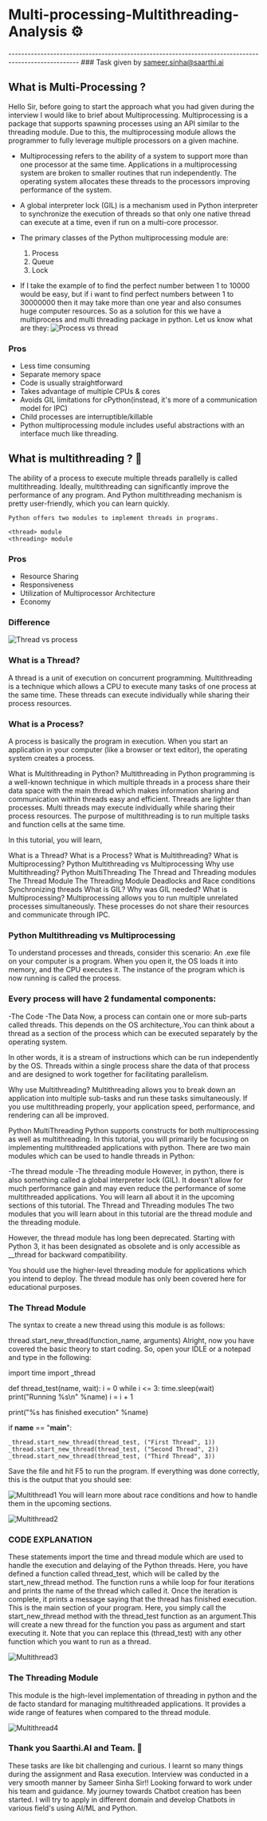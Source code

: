 # Multi-processing-Multithreading-Analysis ⚙
---------------------------------------------------------------------------------------------------- ### Task given by sameer.sinha@saarthi.ai
## What is Multi-Processing ?
Hello Sir, before going to start the approach what you had given during the interview I would like to brief about Multiprocessing. Multiprocessing is a package that supports spawning processes using an API similar to the threading module. Due to this, the multiprocessing module allows the programmer to fully leverage multiple processors on a given machine. 
* Multiprocessing refers to the ability of a system to support more than one processor at the same time. Applications in a multiprocessing system are broken to smaller routines that run independently. The operating system allocates these threads to the processors improving performance of the system.
* A global interpreter lock (GIL) is a mechanism used in Python interpreter to synchronize the execution of threads so that only one native thread can execute at a time, even if run on a multi-core processor.
* The primary classes of the Python multiprocessing module are:

  1. Process
  2. Queue
  3. Lock
 * If I take the example of to find the perfect number between 1 to 10000 would be easy, but if i want to find perfect numbers between 1 to 30000000 then it may take more than one year and also consumes huge computer resources. So as a solution for this we have a multiprocess and multi threading package in python. Let us know what are they:
 ![Process vs thread](https://user-images.githubusercontent.com/85961223/146666604-7eceee1d-d41b-480b-994a-68726b93ecf8.png)
 ### Pros 
* Less time consuming
* Separate memory space
* Code is usually straightforward
* Takes advantage of multiple CPUs & cores
* Avoids GIL limitations for cPython(instead, it's more of a communication model for IPC)
* Child processes are interruptible/killable
* Python multiprocessing module includes useful abstractions with an interface much like threading.
## What is multithreading ? 🤔
The ability of a process to execute multiple threads parallelly is called multithreading. Ideally, multithreading can significantly improve the performance of any program. And Python multithreading mechanism is pretty user-friendly, which you can learn quickly.

    Python offers two modules to implement threads in programs.
    
    <thread> module 
    <threading> module
### Pros
* Resource Sharing
* Responsiveness
* Utilization of Multiprocessor Architecture
* Economy
### Difference

![Thread vs process](https://user-images.githubusercontent.com/85961223/146673128-0f5fb9aa-d7fb-48df-a367-c997ff29d295.jpg)

### What is a Thread?
A thread is a unit of execution on concurrent programming. Multithreading is a technique which allows a CPU to execute many tasks of one process at the same time. These threads can execute individually while sharing their process resources.

### What is a Process?
A process is basically the program in execution. When you start an application in your computer (like a browser or text editor), the operating system creates a process.

What is Multithreading in Python?
Multithreading in Python programming is a well-known technique in which multiple threads in a process share their data space with the main thread which makes information sharing and communication within threads easy and efficient. Threads are lighter than processes. Multi threads may execute individually while sharing their process resources. The purpose of multithreading is to run multiple tasks and function cells at the same time.

In this tutorial, you will learn,

What is a Thread?
What is a Process?
What is Multithreading?
What is Multiprocessing?
Python Multithreading vs Multiprocessing
Why use Multithreading?
Python MultiThreading
The Thread and Threading modules
The Thread Module
The Threading Module
Deadlocks and Race conditions
Synchronizing threads
What is GIL?
Why was GIL needed?
What is Multiprocessing?
Multiprocessing allows you to run multiple unrelated processes simultaneously. These processes do not share their resources and communicate through IPC.

### Python Multithreading vs Multiprocessing
To understand processes and threads, consider this scenario: An .exe file on your computer is a program. When you open it, the OS loads it into memory, and the CPU executes it. The instance of the program which is now running is called the process.

### Every process will have 2 fundamental components:

-The Code
-The Data
Now, a process can contain one or more sub-parts called threads. This depends on the OS architecture,.You can think about a thread as a section of the process which can be executed separately by the operating system.

In other words, it is a stream of instructions which can be run independently by the OS. Threads within a single process share the data of that process and are designed to work together for facilitating parallelism.

Why use Multithreading?
Multithreading allows you to break down an application into multiple sub-tasks and run these tasks simultaneously. If you use multithreading properly, your application speed, performance, and rendering can all be improved.

Python MultiThreading
Python supports constructs for both multiprocessing as well as multithreading. In this tutorial, you will primarily be focusing on implementing multithreaded applications with python. There are two main modules which can be used to handle threads in Python:

-The thread module
-The threading module
However, in python, there is also something called a global interpreter lock (GIL). It doesn’t allow for much performance gain and may even reduce the performance of some multithreaded applications. You will learn all about it in the upcoming sections of this tutorial.
The Thread and Threading modules
The two modules that you will learn about in this tutorial are the thread module and the threading module.

However, the thread module has long been deprecated. Starting with Python 3, it has been designated as obsolete and is only accessible as __thread for backward compatibility.

You should use the higher-level threading module for applications which you intend to deploy. The thread module has only been covered here for educational purposes.

### The Thread Module
The syntax to create a new thread using this module is as follows:

thread.start_new_thread(function_name, arguments)
Alright, now you have covered the basic theory to start coding. So, open your IDLE or a notepad and type in the following:

import time
import _thread

def thread_test(name, wait):
   i = 0
   while i <= 3:
      time.sleep(wait)
      print("Running %s\n" %name)
      i = i + 1

   print("%s has finished execution" %name)

if __name__ == "__main__":
    
    _thread.start_new_thread(thread_test, ("First Thread", 1))
    _thread.start_new_thread(thread_test, ("Second Thread", 2))
    _thread.start_new_thread(thread_test, ("Third Thread", 3))
Save the file and hit F5 to run the program. If everything was done correctly, this is the output that you should see:

![Multithread1](https://user-images.githubusercontent.com/85961223/153413941-728fcd9d-49dd-4cc6-adeb-5178264aa628.png)
You will learn more about race conditions and how to handle them in the upcoming sections.

![Multithread2](https://user-images.githubusercontent.com/85961223/153414181-80065319-0291-4115-b5de-7a73ba8b0d66.png)

### CODE EXPLANATION
These statements import the time and thread module which are used to handle the execution and delaying of the Python threads.
Here, you have defined a function called thread_test, which will be called by the start_new_thread method. The function runs a while loop for four iterations and prints the name of the thread which called it. Once the iteration is complete, it prints a message saying that the thread has finished execution.
This is the main section of your program. Here, you simply call the start_new_thread method with the thread_test function as an argument.This will create a new thread for the function you pass as argument and start executing it. Note that you can replace this (thread_test) with any other function which you want to run as a thread.

![Multithread3](https://user-images.githubusercontent.com/85961223/153414331-743cf3b0-6792-4ba7-8e38-842670fa8133.png)


### The Threading Module
This module is the high-level implementation of threading in python and the de facto standard for managing multithreaded applications. It provides a wide range of features when compared to the thread module.

![Multithread4](https://user-images.githubusercontent.com/85961223/153414828-a2e8798f-f615-44e6-9f32-bfd991d14c97.png)


### Thank you Saarthi.AI and Team. 🤗
These tasks are like bit challenging and curious. I learnt so many things during the assignment and Rasa execution. Interview was conducted in a very smooth manner by Sameer Sinha Sir!! Looking forward to work under his team and guidance. My journey towards Chatbot creation has been started. I will try to apply in different domain and develop Chatbots in various field's using AI/ML and Python.

